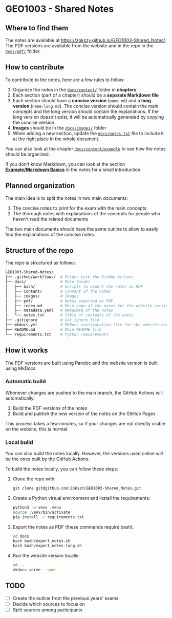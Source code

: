 # GEO1003 - Shared Notes

## Where to find them

The notes are available at <https://zokszy.github.io/GEO1003-Shared_Notes/>. The PDF versions are available from the website and in the repo in the [`docs/pdf/`](docs/pdf) folder.

## How to contribute

To contribute to the notes, here are a few rules to follow:

1. Organize the notes in the [`docs/content/`](docs/content/) folder in **chapters**
2. Each section (part of a chapter) should be a **separate Markdown file**
3. Each section should have a **concise version** (`name.md`) and a **long version** (`name-long.md`). The concise version should contain the main concepts and the long version should contain the explanations. If the long version doesn't exist, it will be automatically generated by copying the concise version.
4. **Images** should be in the [`docs/images/`](docs/images/) folder
5. When adding a new section, update the [`docs/notes.txt`](docs/notes.txt) file to include it at the right place in the whole document.

You can also look at the chapter [`docs/content/example`](docs/content/example) to see how the notes should be organized.

If you don't know Markdown, you can look at the section [**Example/Markdown Basics**](https://zokszy.github.io/GEO1003-Shared_Notes/content/example/markdown_basics/) in the notes for a small introduction.

## Planned organization

The main idea is to split the notes in two main documents:

1. The concise notes to print for the exam with the main concepts
2. The thorough notes with explanations of the concepts for people who haven't read the related documents

The two main documents should have the same outline to allow to easily find the explanations of the concise notes.

## Structure of the repo

The repo is structured as follows:

```bash
GEO1003-Shared-Notes/
├── .github/workflows/  # Folder with the GitHub Actions
├── docs/               # Main folder
│   ├── bash/           # Scripts to export the notes as PDF
│   ├── content/        # Content of the notes
│   ├── images/         # Images
│   ├── pdf/            # Notes exported as PDF
│   ├── index.md        # Main page of the notes for the website version
│   ├── metadata.yaml   # Metadata of the notes
│   └── notes.txt       # Table of contents of the notes
├── .gitignore          # Git ignore file
├── mkdocs.yml          # MkDocs configuration file for the website version
├── README.md           # Main README file
└── requirements.txt    # Python requirements
```

## How it works

The PDF versions are built using Pandoc and the website version is built using MkDocs.

### Automatic build

Whenever changes are pushed to the main branch, the GitHub Actions will automatically:

1. Build the PDF versions of the notes
2. Build and publish the new version of the notes on the GitHub Pages

This process takes a few minutes, so if your changes are not directly visible on the website, this is normal.

### Local build

You can also build the notes locally. However, the versions used online will be the ones built by the GitHub Actions.

To build the notes locally, you can follow these steps:

1. Clone the repo with:

    ```bash
    git clone git@github.com:ZokszY/GEO1003-Shared_Notes.git
    ```

2. Create a Python virtual environment and install the requirements:

    ```bash
    python3 -m venv .venv
    source .venv/bin/activate
    pip install -r requirements.txt
    ```

3. Export the notes as PDF (these commands require bash):

    ```bash
    cd docs
    bash bash/export_notes.sh
    bash bash/export_notes-long.sh
    ```

4. Run the website version locally:

    ```bash
    cd ..
    mkdocs serve --open
    ```

## TODO

- [ ] Create the outline from the previous years' exams
- [ ] Decide which sources to focus on
- [ ] Split sources among participants
